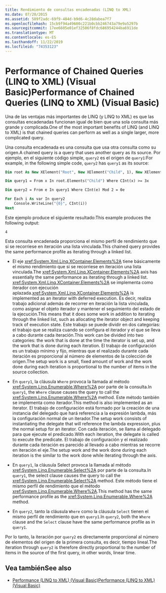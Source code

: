 ```yaml
---
title: Rendimiento de consultas encadenadas (LINQ to XML)
ms.date: 07/20/2015
ms.assetid: 589f2adc-69f9-404d-b9d6-4c28dabea7f7
ms.openlocfilehash: 15cb9f94a49600c221b0cbb246743a79e9a5297b
ms.sourcegitcommit: 17ee6605e01ef32506f8fdc686954244ba6911de
ms.translationtype: MT
ms.contentlocale: es-ES
ms.lasthandoff: 11/22/2019
ms.locfileid: "74353123"
---
```

# <a name="performance-of-chained-queries-linq-to-xml-visual-basic"></a><span data-ttu-id="9facc-102">Performance of Chained Queries (LINQ to XML) (Visual Basic)</span><span class="sxs-lookup"><span data-stu-id="9facc-102">Performance of Chained Queries (LINQ to XML) (Visual Basic)</span></span>

<span data-ttu-id="9facc-103">Una de las ventajas más importantes de LINQ (y LINQ to XML) es que las consultas encadenadas funcionan igual de bien que una sola consulta más grande y complicada.</span><span class="sxs-lookup"><span data-stu-id="9facc-103">One of the most important benefits of LINQ (and LINQ to XML) is that chained queries can perform as well as a single larger, more complicated query.</span></span>

<span data-ttu-id="9facc-104">Una consulta encadenada es una consulta que usa otra consulta como su origen.</span><span class="sxs-lookup"><span data-stu-id="9facc-104">A chained query is a query that uses another query as its source.</span></span> <span data-ttu-id="9facc-105">Por ejemplo, en el siguiente código simple, `query2` es el origen de `query1`:</span><span class="sxs-lookup"><span data-stu-id="9facc-105">For example, in the following simple code, `query2` has `query1` as its source:</span></span>

```vb
Dim root As New XElement("Root", New XElement("Child", 1), New XElement("Child", 2), New XElement("Child", 3), New XElement("Child", 4))

Dim query1 = From x In root.Elements("Child") Where CInt(x) >= 3x

Dim query2 = From e In query1 Where CInt(e) Mod 2 = 0e

For Each i As var In query2
    Console.WriteLine("{0}", CInt(i))
Next
```

<span data-ttu-id="9facc-106">Este ejemplo produce el siguiente resultado:</span><span class="sxs-lookup"><span data-stu-id="9facc-106">This example produces the following output:</span></span>

```console
4
```

<span data-ttu-id="9facc-107">Esta consulta encadenada proporciona el mismo perfil de rendimiento que si se recorriese en iteración una lista vinculada.</span><span class="sxs-lookup"><span data-stu-id="9facc-107">This chained query provides the same performance profile as iterating through a linked list.</span></span>

- <span data-ttu-id="9facc-108">El eje <xref:System.Xml.Linq.XContainer.Elements%2A> tiene básicamente el mismo rendimiento que si se recorriese en iteración una lista vinculada.</span><span class="sxs-lookup"><span data-stu-id="9facc-108">The <xref:System.Xml.Linq.XContainer.Elements%2A> axis has essentially the same performance as iterating through a linked list.</span></span> <span data-ttu-id="9facc-109"><xref:System.Xml.Linq.XContainer.Elements%2A> se implementa como iterador con ejecución aplazada.</span><span class="sxs-lookup"><span data-stu-id="9facc-109"><xref:System.Xml.Linq.XContainer.Elements%2A> is implemented as an iterator with deferred execution.</span></span> <span data-ttu-id="9facc-110">Es decir, realiza trabajo adicional además de recorrer en iteración la lista vinculada, como asignar el objeto iterador y mantener el seguimiento del estado de la ejecución.</span><span class="sxs-lookup"><span data-stu-id="9facc-110">This means that it does some work in addition to iterating through the linked list, such as allocating the iterator object and keeping track of execution state.</span></span> <span data-ttu-id="9facc-111">Este trabajo se puede dividir en dos categorías: el trabajo que se realiza cuando se configura el iterador y el que se lleva a cabo durante cada iteración.</span><span class="sxs-lookup"><span data-stu-id="9facc-111">This work can be divided into two categories: the work that is done at the time the iterator is set up, and the work that is done during each iteration.</span></span> <span data-ttu-id="9facc-112">El trabajo de configuración es un trabajo mínimo y fijo, mientras que el realizado durante cada iteración es proporcional al número de elementos de la colección de origen.</span><span class="sxs-lookup"><span data-stu-id="9facc-112">The setup work is a small, fixed amount of work and the work done during each iteration is proportional to the number of items in the source collection.</span></span>

- <span data-ttu-id="9facc-113">En `query1`, la cláusula `Where` provoca la llamada al método <xref:System.Linq.Enumerable.Where%2A> por parte de la consulta.</span><span class="sxs-lookup"><span data-stu-id="9facc-113">In `query1`, the `Where` clause causes the query to call the <xref:System.Linq.Enumerable.Where%2A> method.</span></span> <span data-ttu-id="9facc-114">Este método también se implementa como iterador.</span><span class="sxs-lookup"><span data-stu-id="9facc-114">This method is also implemented as an iterator.</span></span> <span data-ttu-id="9facc-115">El trabajo de configuración está formado por la creación de una instancia del delegado que hará referencia a la expresión lambda, más la configuración normal de un iterador.</span><span class="sxs-lookup"><span data-stu-id="9facc-115">The setup work consists of instantiating the delegate that will reference the lambda expression, plus the normal setup for an iterator.</span></span> <span data-ttu-id="9facc-116">Con cada iteración, se llama al delegado para que ejecute el predicado.</span><span class="sxs-lookup"><span data-stu-id="9facc-116">With each iteration, the delegate is called to execute the predicate.</span></span> <span data-ttu-id="9facc-117">El trabajo de configuración y el realizado durante cada iteración es parecido al llevado a cabo mientras se recorre en iteración el eje.</span><span class="sxs-lookup"><span data-stu-id="9facc-117">The setup work and the work done during each iteration is the similar to the work done while iterating through the axis.</span></span>

- <span data-ttu-id="9facc-118">En `query1`, la cláusula Select provoca la llamada al método <xref:System.Linq.Enumerable.Select%2A> por parte de la consulta.</span><span class="sxs-lookup"><span data-stu-id="9facc-118">In `query1`, the select clause causes the query to call the <xref:System.Linq.Enumerable.Select%2A> method.</span></span> <span data-ttu-id="9facc-119">Este método tiene el mismo perfil de rendimiento que el método <xref:System.Linq.Enumerable.Where%2A>.</span><span class="sxs-lookup"><span data-stu-id="9facc-119">This method has the same performance profile as the <xref:System.Linq.Enumerable.Where%2A> method.</span></span>

- <span data-ttu-id="9facc-120">En `query2`, tanto la cláusula `Where` como la cláusula `Select` tienen el mismo perfil de rendimiento que en `query1`.</span><span class="sxs-lookup"><span data-stu-id="9facc-120">In `query2`, both the `Where` clause and the `Select` clause have the same performance profile as in `query1`.</span></span>

 <span data-ttu-id="9facc-121">Por lo tanto, la iteración por `query2` es directamente proporcional al número de elementos del origen de la primera consulta, es decir, tiempo lineal.</span><span class="sxs-lookup"><span data-stu-id="9facc-121">The iteration through `query2` is therefore directly proportional to the number of items in the source of the first query, in other words, linear time.</span></span>

## <a name="see-also"></a><span data-ttu-id="9facc-122">Vea también</span><span class="sxs-lookup"><span data-stu-id="9facc-122">See also</span></span>

- [<span data-ttu-id="9facc-123">Performance (LINQ to XML) (Visual Basic)</span><span class="sxs-lookup"><span data-stu-id="9facc-123">Performance (LINQ to XML) (Visual Basic)</span></span>](../../../../visual-basic/programming-guide/concepts/linq/performance-linq-to-xml.md)
